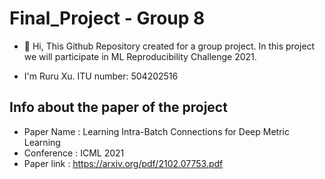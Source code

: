 # Final_Project - Group 8
- 👋 Hi, This Github Repository created for a group project. In this project we will participate in ML Reproducibility Challenge 2021.

- I'm Ruru Xu. ITU number: 504202516
## Info about the paper of the project
- Paper Name : Learning Intra-Batch Connections for Deep Metric Learning
- Conference : ICML 2021
- Paper link : https://arxiv.org/pdf/2102.07753.pdf
